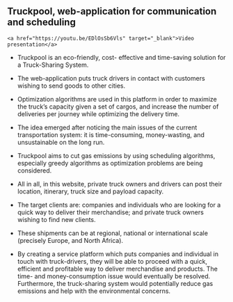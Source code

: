 ## Truckpool, web-application for communication and scheduling  

```
<a href="https://youtu.be/EDlOsSb6Vls" target="_blank">Video presentation</a> 
```

* Truckpool is an eco-friendly, cost- effective and time-saving solution for a Truck-Sharing System. 

* The web-application puts truck drivers in contact with customers wishing to send goods to other cities. 

* Optimization algorithms are used in this platform in order to maximize the truck’s capacity given a set of cargos, and increase the number of deliveries per journey while optimizing the delivery time.

* The idea emerged after noticing the main issues of the current transportation system: it is time-consuming, money-wasting, and unsustainable on the long run.

* Truckpool aims to cut gas emissions by using scheduling algorithms, especially greedy algorithms as optimization problems are being considered.

* All in all, in this website, private truck owners and drivers can post their location, itinerary, truck size and payload capacity. 

* The target clients are: companies and individuals who are looking for a quick way to deliver their merchandise; and private truck owners wishing to find new clients.

* These shipments can be at regional, national or international scale (precisely Europe, and North Africa).

* By creating a service platform which puts companies and individual in touch with truck-drivers, they will be able to proceed with a quick, efficient and profitable way to deliver merchandise and products. The time- and money-consumption issue would eventually be resolved. Furthermore, the truck-sharing system would potentially reduce gas emissions and help with the environmental concerns.



